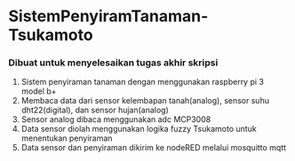 # SistemPenyiramTanaman-Tsukamoto
### Dibuat untuk menyelesaikan tugas akhir skripsi
1. Sistem penyiraman tanaman dengan menggunakan raspberry pi 3 model b+
2. Membaca data dari sensor kelembapan tanah(analog), sensor suhu dht22(digital), dan sensor hujan(analog)
3. Sensor analog dibaca menggunakan adc MCP3008
4. Data sensor diolah menggunakan logika fuzzy Tsukamoto untuk menentukan penyiraman
5. Data sensor dan penyiraman dikirim ke nodeRED melalui mosquitto mqtt
